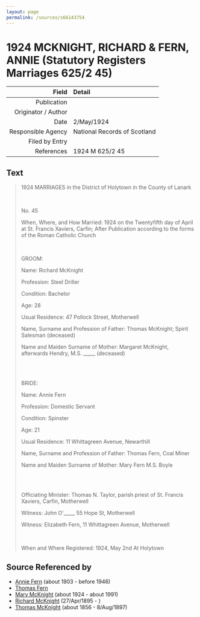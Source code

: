```yaml
---
layout: page
permalink: /sources/s66143754
---
```


# 1924 MCKNIGHT, RICHARD & FERN, ANNIE (Statutory Registers Marriages 625/2 45)

Field | Detail
---:|:---
Publication | 
Originator / Author | 
Date | 2/May/1924
Responsible Agency | National Records of Scotland
Filed by Entry | 
References | 1924 M 625/2 45

## Text

> 1924 MARRIAGES in the District of Holytown in the County of Lanark
>
> <br/>
>
> No. 45
>
> When, Where, and How Married: 1924 on the Twentyfifth day of April at St. Francis Xaviers, Carfin; After Publication according to the forms of the Roman Catholic Church
>
> <br/>
>
> GROOM:
>
> Name: Richard McKnight
>
> Profession: Steel Driller
>
> Condition: Bachelor
>
> Age: 28
>
> Usual Residence: 47 Pollock Street, Motherwell
>
> Name, Surname and Profession of Father: Thomas McKnight; Spirit Salesman (deceased)
>
> Name and Maiden Surname of Mother: Margaret McKnight, afterwards Hendry, M.S. _____ (deceased)
>
> <br/>
>
> <br/>
>
> BRIDE: 
>
> Name: Annie Fern
>
> Profession: Domestic Servant
>
> Condition: Spinster
>
> Age: 21
>
> Usual Residence: 11 Whittagreen Avenue, Newarthill
>
> Name, Surname and Profession of Father: Thomas Fern, Coal Miner
>
> Name and Maiden Surname of Mother: Mary Fern M.S. Boyle
>
> <br/>
>
> <br/>
>
> Officiating Minister: Thomas N. Taylor, parish priest of St. Francis Xaviers, Carfin, Motherwell
>
> Witness: John O'____, 55 Hope St, Motherwell
>
> Witness: Elizabeth Fern, 11 Whittagreen Avenue, Motherwell
>
> <br/>
>
> When and Where Registered: 1924, May 2nd At Holytown
>

## Source Referenced by

* [Annie Fern](../people/@53954394@-annie-fern-b1903-d1946.md) (about 1903 - before 1946)
* [Thomas Fern](../people/@34903625@-thomas-fern-b-d.md)
* [Mary McKnight](../people/@41720825@-mary-mcknight-b1924-d1991.md) (about 1924 - about 1991)
* [Richard McKnight](../people/@33327416@-richard-mcknight-b1895-4-27-d.md) (27/Apr/1895 - )
* [Thomas McKnight](../people/@6387698@-thomas-mcknight-b1856-d1897-8-8.md) (about 1856 - 8/Aug/1897)

